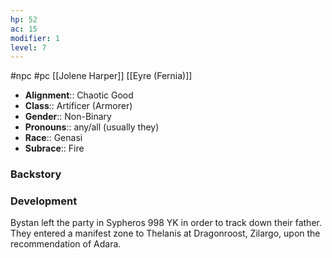 ```yaml
---
hp: 52
ac: 15
modifier: 1
level: 7
---
```

 #npc #pc [[Jolene Harper]] [[Eyre (Fernia)]]

* **Alignment**:: Chaotic Good
* **Class**:: Artificer (Armorer)
* **Gender**:: Non-Binary
* **Pronouns**:: any/all (usually they)
* **Race**:: Genasi
* **Subrace**:: Fire

### Backstory


### Development

Bystan left the party in Sypheros 998 YK in order to track down their father. They entered a manifest zone to Thelanis at Dragonroost, Zilargo, upon the recommendation of Adara.
